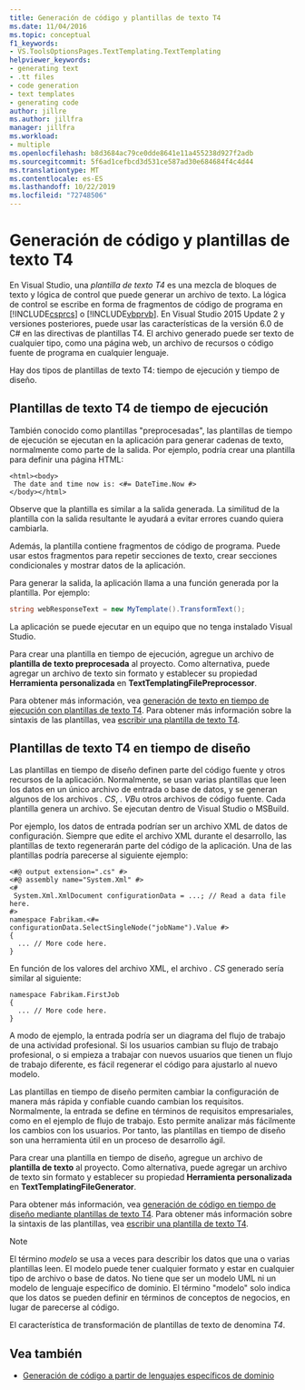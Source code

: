 ```yaml
---
title: Generación de código y plantillas de texto T4
ms.date: 11/04/2016
ms.topic: conceptual
f1_keywords:
- VS.ToolsOptionsPages.TextTemplating.TextTemplating
helpviewer_keywords:
- generating text
- .tt files
- code generation
- text templates
- generating code
author: jillre
ms.author: jillfra
manager: jillfra
ms.workload:
- multiple
ms.openlocfilehash: b8d3684ac79ce0dde8641e11a455238d927f2adb
ms.sourcegitcommit: 5f6ad1cefbcd3d531ce587ad30e684684f4c4d44
ms.translationtype: MT
ms.contentlocale: es-ES
ms.lasthandoff: 10/22/2019
ms.locfileid: "72748506"
---
```

# <a name="code-generation-and-t4-text-templates"></a>Generación de código y plantillas de texto T4

En Visual Studio, una *plantilla de texto T4* es una mezcla de bloques de texto y lógica de control que puede generar un archivo de texto. La lógica de control se escribe en forma de fragmentos de código de programa en [!INCLUDE[csprcs](../data-tools/includes/csprcs_md.md)] o [!INCLUDE[vbprvb](../code-quality/includes/vbprvb_md.md)]. En Visual Studio 2015 Update 2 y versiones posteriores, puede usar las características de la versión 6.0 de C# en las directivas de plantillas T4. El archivo generado puede ser texto de cualquier tipo, como una página web, un archivo de recursos o código fuente de programa en cualquier lenguaje.

Hay dos tipos de plantillas de texto T4: tiempo de ejecución y tiempo de diseño.

## <a name="run-time-t4-text-templates"></a>Plantillas de texto T4 de tiempo de ejecución

También conocido como plantillas "preprocesadas", las plantillas de tiempo de ejecución se ejecutan en la aplicación para generar cadenas de texto, normalmente como parte de la salida. Por ejemplo, podría crear una plantilla para definir una página HTML:

```
<html><body>
 The date and time now is: <#= DateTime.Now #>
</body></html>
```

Observe que la plantilla es similar a la salida generada. La similitud de la plantilla con la salida resultante le ayudará a evitar errores cuando quiera cambiarla.

Además, la plantilla contiene fragmentos de código de programa. Puede usar estos fragmentos para repetir secciones de texto, crear secciones condicionales y mostrar datos de la aplicación.

Para generar la salida, la aplicación llama a una función generada por la plantilla. Por ejemplo:

```csharp
string webResponseText = new MyTemplate().TransformText();
```

La aplicación se puede ejecutar en un equipo que no tenga instalado Visual Studio.

Para crear una plantilla en tiempo de ejecución, agregue un archivo de **plantilla de texto preprocesada** al proyecto. Como alternativa, puede agregar un archivo de texto sin formato y establecer su propiedad **Herramienta personalizada** en **TextTemplatingFilePreprocessor**.

Para obtener más información, vea [generación de texto en tiempo de ejecución con plantillas de texto T4](../modeling/run-time-text-generation-with-t4-text-templates.md). Para obtener más información sobre la sintaxis de las plantillas, vea [escribir una plantilla de texto T4](../modeling/writing-a-t4-text-template.md).

## <a name="design-time-t4-text-templates"></a>Plantillas de texto T4 en tiempo de diseño

Las plantillas en tiempo de diseño definen parte del código fuente y otros recursos de la aplicación. Normalmente, se usan varias plantillas que leen los datos en un único archivo de entrada o base de datos, y se generan algunos de los archivos *. CS*, *. VB*u otros archivos de código fuente. Cada plantilla genera un archivo. Se ejecutan dentro de Visual Studio o MSBuild.

Por ejemplo, los datos de entrada podrían ser un archivo XML de datos de configuración. Siempre que edite el archivo XML durante el desarrollo, las plantillas de texto regenerarán parte del código de la aplicación. Una de las plantillas podría parecerse al siguiente ejemplo:

```
<#@ output extension=".cs" #>
<#@ assembly name="System.Xml" #>
<#
 System.Xml.XmlDocument configurationData = ...; // Read a data file here.
#>
namespace Fabrikam.<#= configurationData.SelectSingleNode("jobName").Value #>
{
  ... // More code here.
}
```

En función de los valores del archivo XML, el archivo *. CS* generado sería similar al siguiente:

```
namespace Fabrikam.FirstJob
{
  ... // More code here.
}
```

A modo de ejemplo, la entrada podría ser un diagrama del flujo de trabajo de una actividad profesional. Si los usuarios cambian su flujo de trabajo profesional, o si empieza a trabajar con nuevos usuarios que tienen un flujo de trabajo diferente, es fácil regenerar el código para ajustarlo al nuevo modelo.

Las plantillas en tiempo de diseño permiten cambiar la configuración de manera más rápida y confiable cuando cambian los requisitos. Normalmente, la entrada se define en términos de requisitos empresariales, como en el ejemplo de flujo de trabajo. Esto permite analizar más fácilmente los cambios con los usuarios. Por tanto, las plantillas en tiempo de diseño son una herramienta útil en un proceso de desarrollo ágil.

Para crear una plantilla en tiempo de diseño, agregue un archivo de **plantilla de texto** al proyecto. Como alternativa, puede agregar un archivo de texto sin formato y establecer su propiedad **Herramienta personalizada** en **TextTemplatingFileGenerator**.

Para obtener más información, vea [generación de código en tiempo de diseño mediante plantillas de texto T4](../modeling/design-time-code-generation-by-using-t4-text-templates.md). Para obtener más información sobre la sintaxis de las plantillas, vea [escribir una plantilla de texto T4](../modeling/writing-a-t4-text-template.md).

> [!NOTE]
> El término *modelo* se usa a veces para describir los datos que una o varias plantillas leen. El modelo puede tener cualquier formato y estar en cualquier tipo de archivo o base de datos. No tiene que ser un modelo UML ni un modelo de lenguaje específico de dominio. El término "modelo" solo indica que los datos se pueden definir en términos de conceptos de negocios, en lugar de parecerse al código.

El característica de transformación de plantillas de texto de denomina *T4*.

## <a name="see-also"></a>Vea también

- [Generación de código a partir de lenguajes específicos de dominio](../modeling/generating-code-from-a-domain-specific-language.md)
